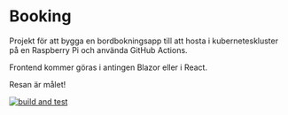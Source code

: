 # Booking

Projekt för att bygga en bordbokningsapp till att hosta i kuberneteskluster på en Raspberry Pi och använda GitHub Actions. 

Frontend kommer göras i antingen Blazor eller i React.

Resan är målet!

[![build and test](https://github.com/hingel/Booking/actions/workflows/build_and_test.yml/badge.svg?branch=main)](https://github.com/hingel/Booking/actions/workflows/build_and_test.yml)
